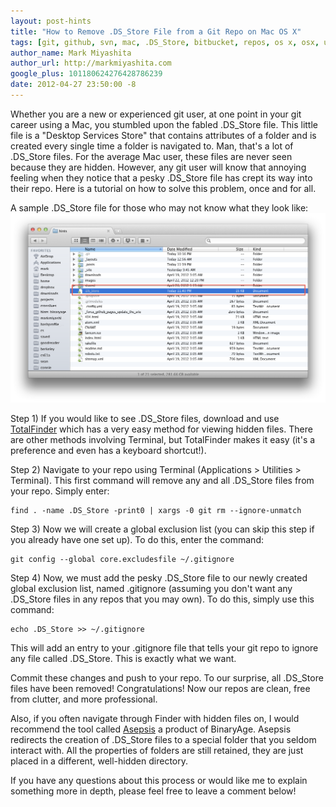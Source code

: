 ```yaml
---
layout: post-hints
title: "How to Remove .DS_Store File from a Git Repo on Mac OS X"
tags: [git, github, svn, mac, .DS_Store, bitbucket, repos, os x, osx, unix]
author_name: Mark Miyashita
author_url: http://markmiyashita.com
google_plus: 101180624276428786239
date: 2012-04-27 23:50:00 -8
---
```


Whether you are a new or experienced git user, at one point in your git career using a Mac, you stumbled upon the fabled .DS_Store file. This little file is a "Desktop Services Store" that contains attributes of a folder and is created every single time a folder is navigated to. Man, that's a lot of .DS_Store files. For the average Mac user, these files are never seen because they are hidden. However, any git user will know that annoying feeling when they notice that a pesky .DS_Store file has crept its way into their repo. Here is a tutorial on how to solve this problem, once and for all.

A sample .DS_Store file for those who may not know what they look like:
<img class="clear blog-image-full-border" src="/images/dsstore.png" title=".DS_Store">

Step 1) If you would like to see .DS_Store files, download and use [TotalFinder][TotalFinder] which has a very easy method for viewing hidden files. There are other methods involving Terminal, but TotalFinder makes it easy (it's a preference and even has a keyboard shortcut!).

Step 2) Navigate to your repo using Terminal (Applications > Utilities > Terminal). This first command will remove any and all .DS_Store files from your repo. Simply enter:
    
    find . -name .DS_Store -print0 | xargs -0 git rm --ignore-unmatch
    
Step 3) Now we will create a global exclusion list (you can skip this step if you already have one set up). To do this, enter the command:    

    git config --global core.excludesfile ~/.gitignore
    
Step 4) Now, we must add the pesky .DS_Store file to our newly created global exclusion list, named .gitignore (assuming you don't want any .DS_Store files in any repos that you may own). To do this, simply use this command:

    echo .DS_Store >> ~/.gitignore
    
This will add an entry to your .gitignore file that tells your git repo to ignore any file called .DS_Store. This is exactly what we want.

Commit these changes and push to your repo. To our surprise, all .DS_Store files have been removed! Congratulations! Now our repos are clean, free from clutter, and more professional.

Also, if you often navigate through Finder with hidden files on, I would recommend the tool called [Asepsis][Asepsis] a product of BinaryAge. Asepsis redirects the creation of .DS_Store files to a special folder that you seldom interact with. All the properties of folders are still retained, they are just placed in a different, well-hidden directory. 

If you have any questions about this process or would like me to explain something more in depth, please feel free to leave a comment below!

[TotalFinder]: http://totalfinder.binaryage.com
[Asepsis]: http://asepsis.binaryage.com
